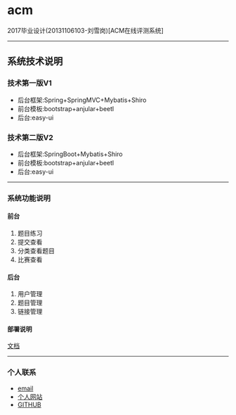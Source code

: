 # acm
2017毕业设计(20131106103-刘雪岗)[ACM在线评测系统]

---
## 系统技术说明

### 技术第一版V1
- 后台框架:Spring+SpringMVC+Mybatis+Shiro
- 前台模板:bootstrap+anjular+beetl
- 后台:easy-ui

### 技术第二版V2
- 后台框架:SpringBoot+Mybatis+Shiro
- 前台模板:bootstrap+anjular+beetl
- 后台:easy-ui

---
### 系统功能说明

#### 前台
1. 题目练习
2. 提交查看
3. 分类查看题目
4. 比赛查看

#### 后台
1. 用户管理
2. 题目管理
3. 链接管理

#### 部署说明
[文档](START.md)

---
### 个人联系
- [email](lxghoney@163.com)
- [个人网站](https://xuegangliu.github.io)
- [GITHUB](https://github.com/xuegangliu)
